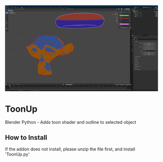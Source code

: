 ![](/ToonUpScreenshot.png)

# ToonUp
Blender Python - Adds toon shader and outline to selected object

## How to Install

If the addon does not install, please unzip the file first, and install 'ToonUp.py'
